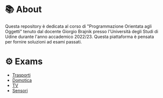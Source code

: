 # 📚 About
Questa repository è dedicata al corso di "Programmazione Orientata agli Oggetti" tenuto dal docente Giorgio Brajnik presso l'Università degli Studi di Udine durante l'anno accademico 2022/23. Questa piattaforma è pensata per fornire soluzioni ad esami passati.

# ⚙️ Exams
- [Trasporti](https://github.com/6eero/Object-Oriented-Programming/tree/main/Trasporti)
- [Domotica](https://github.com/6eero/Object-Oriented-Programming/tree/main/Domotica)
- [TV](https://github.com/6eero/Object-Oriented-Programming/tree/main/TV)
- [Sensori](https://github.com/6eero/Object-Oriented-Programming/tree/main/Sensori)
